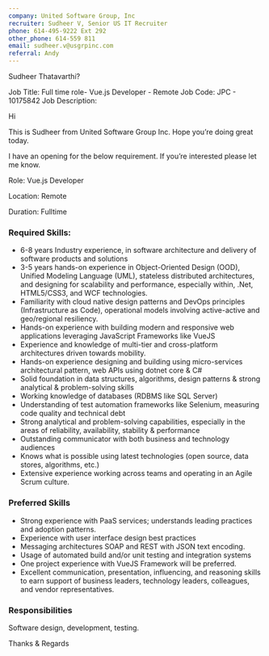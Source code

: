 ```yaml
---
company: United Software Group, Inc
recruiter: Sudheer V, Senior US IT Recruiter
phone: 614-495-9222 Ext 292
other_phone: 614-559 811
email: sudheer.v@usgrpinc.com
referral: Andy
---
```


Sudheer Thatavarthi?

Job Title: Full time role- Vue.js Developer - Remote
Job Code: JPC - 10175842
Job Description:

Hi

This is Sudheer from United Software Group Inc. Hope you’re doing great today.

I have an opening for the below requirement. If you’re interested please let me know.

Role: Vue.js Developer

Location: Remote

Duration: Fulltime

### Required Skills:

- 6-8 years Industry experience, in software architecture and delivery of software products and solutions
- 3-5 years hands-on experience in Object-Oriented Design (OOD), Unified Modeling Language (UML), stateless distributed architectures, and designing for scalability and performance, especially within, .Net, HTML5/CSS3, and WCF technologies.
- Familiarity with cloud native design patterns and DevOps principles (Infrastructure as Code), operational models involving active-active and geo/regional resiliency.
- Hands-on experience with building modern and responsive web applications leveraging JavaScript Frameworks like VueJS
- Experience and knowledge of multi-tier and cross-platform architectures driven towards mobility.
- Hands-on experience designing and building using micro-services architectural pattern, web APIs using dotnet core & C#
- Solid foundation in data structures, algorithms, design patterns & strong analytical & problem-solving skills
- Working knowledge of databases (RDBMS like SQL Server)
- Understanding of test automation frameworks like Selenium, measuring code quality and technical debt
- Strong analytical and problem-solving capabilities, especially in the areas of reliability, availability, stability & performance
- Outstanding communicator with both business and technology audiences
- Knows what is possible using latest technologies (open source, data stores, algorithms, etc.)
- Extensive experience working across teams and operating in an Agile Scrum culture.

### Preferred Skills

- Strong experience with PaaS services; understands leading practices and adoption patterns.
- Experience with user interface design best practices
- Messaging architectures SOAP and REST with JSON text encoding.
- Usage of automated build and/or unit testing and integration systems
- One project experience with VueJS Framework will be preferred.
- Excellent communication, presentation, influencing, and reasoning skills to earn support of business leaders, technology leaders, colleagues, and vendor representatives.

### Responsibilities

Software design, development, testing.

Thanks & Regards
